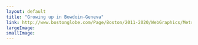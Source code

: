 ```yaml
---
layout: default
title: "Growing up in Bowdoin-Geneva"
link: http://www.bostonglobe.com/Page/Boston/2011-2020/WebGraphics/Metro/BostonGlobe.com/2012/11/bgVideo5/video.xml
largeImage: 
smallImage: 
---
```


